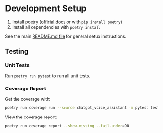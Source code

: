 # Development Setup

1. Install poetry ([official docs](https://python-poetry.org/docs/#installation) or with `pip install poetry`)
2. Install all dependencies with `poetry install`

See the main [README.md file](./README.md) for general setup instructions.

## Testing

### Unit Tests

Run `poetry run pytest` to run all unit tests.

### Coverage Report

Get the coverage with:

```bash
poetry run coverage run --source chatgpt_voice_assistant -m pytest tests
```

View the coverage report:

```bash
poetry run coverage report --show-missing --fail-under=90
```
